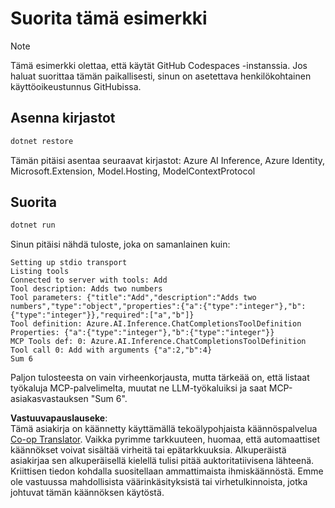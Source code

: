 <!--
CO_OP_TRANSLATOR_METADATA:
{
  "original_hash": "24b8b80f2e64a0ee05d1fc394c158638",
  "translation_date": "2025-05-17T10:42:20+00:00",
  "source_file": "03-GettingStarted/03-llm-client/solution/dotnet/README.md",
  "language_code": "fi"
}
-->
# Suorita tämä esimerkki

> [!NOTE]
> Tämä esimerkki olettaa, että käytät GitHub Codespaces -instanssia. Jos haluat suorittaa tämän paikallisesti, sinun on asetettava henkilökohtainen käyttöoikeustunnus GitHubissa.

## Asenna kirjastot

```sh
dotnet restore
```

Tämän pitäisi asentaa seuraavat kirjastot: Azure AI Inference, Azure Identity, Microsoft.Extension, Model.Hosting, ModelContextProtocol 

## Suorita

```sh 
dotnet run
```

Sinun pitäisi nähdä tuloste, joka on samanlainen kuin:

```text
Setting up stdio transport
Listing tools
Connected to server with tools: Add
Tool description: Adds two numbers
Tool parameters: {"title":"Add","description":"Adds two numbers","type":"object","properties":{"a":{"type":"integer"},"b":{"type":"integer"}},"required":["a","b"]}
Tool definition: Azure.AI.Inference.ChatCompletionsToolDefinition
Properties: {"a":{"type":"integer"},"b":{"type":"integer"}}
MCP Tools def: 0: Azure.AI.Inference.ChatCompletionsToolDefinition
Tool call 0: Add with arguments {"a":2,"b":4}
Sum 6
```

Paljon tulosteesta on vain virheenkorjausta, mutta tärkeää on, että listaat työkaluja MCP-palvelimelta, muutat ne LLM-työkaluiksi ja saat MCP-asiakasvastauksen "Sum 6".

**Vastuuvapauslauseke**:  
Tämä asiakirja on käännetty käyttämällä tekoälypohjaista käännöspalvelua [Co-op Translator](https://github.com/Azure/co-op-translator). Vaikka pyrimme tarkkuuteen, huomaa, että automaattiset käännökset voivat sisältää virheitä tai epätarkkuuksia. Alkuperäistä asiakirjaa sen alkuperäisellä kielellä tulisi pitää auktoritatiivisena lähteenä. Kriittisen tiedon kohdalla suositellaan ammattimaista ihmiskäännöstä. Emme ole vastuussa mahdollisista väärinkäsityksistä tai virhetulkinnoista, jotka johtuvat tämän käännöksen käytöstä.